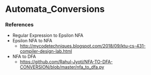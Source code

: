 # Automata_Conversions

### References
- Regular Expression to Epsilon NFA
- Epsilon NFA to NFA
  * http://mycodetechniques.blogspot.com/2018/09/ktu-cs-431-compiler-design-lab.html
- NFA to DFA
  * https://github.com/Rahul-Jyoti/NFA-TO-DFA-CONVERSION/blob/master/nfa_to_dfa.py
  
